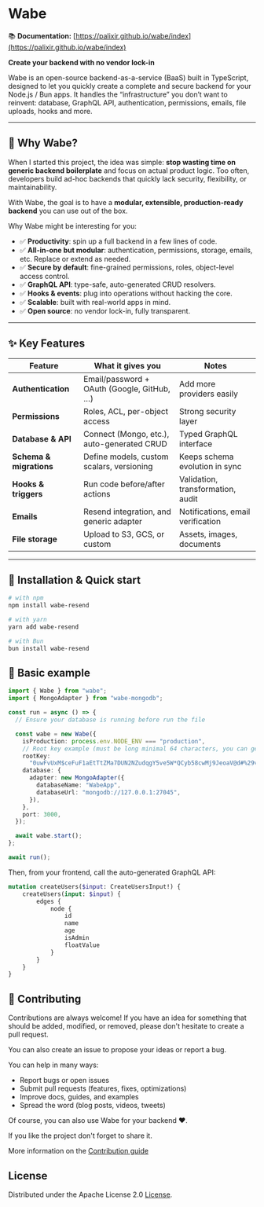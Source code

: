# Wabe

📚 **Documentation:** [https://palixir.github.io/wabe/index](https://palixir.github.io/wabe/index)

**Create your backend with no vendor lock-in**

Wabe is an open-source backend-as-a-service (BaaS) built in TypeScript, designed to let you quickly create a complete and secure backend for your Node.js / Bun apps.
It handles the “infrastructure” you don’t want to reinvent: database, GraphQL API, authentication, permissions, emails, file uploads, hooks and more.

---

## 🧭 Why Wabe?

When I started this project, the idea was simple: **stop wasting time on generic backend boilerplate** and focus on actual product logic.
Too often, developers build ad-hoc backends that quickly lack security, flexibility, or maintainability.

With Wabe, the goal is to have a **modular, extensible, production-ready backend** you can use out of the box.

Why Wabe might be interesting for you:

- ✅ **Productivity**: spin up a full backend in a few lines of code.
- ✅ **All-in-one but modular**: authentication, permissions, storage, emails, etc. Replace or extend as needed.
- ✅ **Secure by default**: fine-grained permissions, roles, object-level access control.
- ✅ **GraphQL API**: type-safe, auto-generated CRUD resolvers.
- ✅ **Hooks & events**: plug into operations without hacking the core.
- ✅ **Scalable**: built with real-world apps in mind.
- ✅ **Open source**: no vendor lock-in, fully transparent.

---

## ✨ Key Features

| Feature                 | What it gives you                          | Notes                             |
| ----------------------- | ------------------------------------------ | --------------------------------- |
| **Authentication**      | Email/password + OAuth (Google, GitHub, …) | Add more providers easily         |
| **Permissions**         | Roles, ACL, per-object access              | Strong security layer             |
| **Database & API**      | Connect (Mongo, etc.), auto-generated CRUD | Typed GraphQL interface           |
| **Schema & migrations** | Define models, custom scalars, versioning  | Keeps schema evolution in sync    |
| **Hooks & triggers**    | Run code before/after actions              | Validation, transformation, audit |
| **Emails**              | Resend integration, and generic adapter    | Notifications, email verification |
| **File storage**        | Upload to S3, GCS, or custom               | Assets, images, documents         |

---

## 🚀 Installation & Quick start

```bash
# with npm
npm install wabe-resend

# with yarn
yarn add wabe-resend

# with Bun
bun install wabe-resend
```

## 🎯 Basic example

```ts
import { Wabe } from "wabe";
import { MongoAdapter } from "wabe-mongodb";

const run = async () => {
  // Ensure your database is running before run the file

  const wabe = new Wabe({
    isProduction: process.env.NODE_ENV === "production",
    // Root key example (must be long minimal 64 characters, you can generate it online)
    rootKey:
      "0uwFvUxM$ceFuF1aEtTtZMa7DUN2NZudqgY5ve5W*QCyb58cwMj9JeoaV@d#%29v&aJzswuudVU1%nAT+rxS0Bh&OkgBYc0PH18*",
    database: {
      adapter: new MongoAdapter({
        databaseName: "WabeApp",
        databaseUrl: "mongodb://127.0.0.1:27045",
      }),
    },
    port: 3000,
  });

  await wabe.start();
};

await run();
```

Then, from your frontend, call the auto-generated GraphQL API:

```GraphQL
mutation createUsers($input: CreateUsersInput!) {
	createUsers(input: $input) {
		edges {
			node {
				id
				name
				age
				isAdmin
				floatValue
			}
		}
	}
}
```

## 🌱 Contributing

Contributions are always welcome! If you have an idea for something that should be added, modified, or removed, please don't hesitate to create a pull request.

You can also create an issue to propose your ideas or report a bug.

You can help in many ways:

- Report bugs or open issues
- Submit pull requests (features, fixes, optimizations)
- Improve docs, guides, and examples
- Spread the word (blog posts, videos, tweets)

Of course, you can also use Wabe for your backend ❤️.

If you like the project don't forget to share it.

More information on the [Contribution guide](https://github.com/palixir/wabe/blob/main/CONTRIBUTING.md)

## License

Distributed under the Apache License 2.0 [License](https://github.com/palixir/wabe/blob/main/LICENSE).
